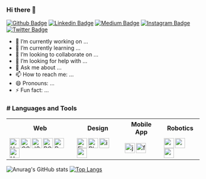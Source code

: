 ### Hi there 👋


[![Github Badge](https://img.shields.io/badge/-Github-757575?style=flat-quare&labelColor=757575&logo=Github&logoColor=white&link=link)](https://github.com/mfatihbahce/)
[![Linkedin Badge](https://img.shields.io/badge/-Linkedin-757575?style=flat-quare&labelColor=757575&logo=Linkedin&logoColor=white&link=link)](https://www.linkedin.com/in/mfatihbahce/)
[![Medium Badge](https://img.shields.io/badge/-Medium-757575?style=flat-quare&labelColor=757575&logo=Medium&logoColor=white&link=link)](https://medium.com/@fathbahce)
[![Instagram Badge](https://img.shields.io/badge/-instagram-757575?style=flat-quare&labelColor=757575&logo=instagram&logoColor=white&link=link)](https://www.instagram.com/fatihbahce_/)
[![Twitter Badge](https://img.shields.io/badge/-Twitter-757575?style=flat-quare&labelColor=757575&logo=Twitter&logoColor=white&link=link)](https://twitter.com/fatihhbahce)

- 🔭 I’m currently working on ...
- 🌱 I’m currently learning ...
- 👯 I’m looking to collaborate on ...
- 🤔 I’m looking for help with ...
- 💬 Ask me about ...
- 📫 How to reach me: ...
- 😄 Pronouns: ...
- ⚡ Fun fact: ...

<h3># Languages and Tools</h3>

<!DOCTYPE html>
<html>
<head>
</head>
<body>

<table>
  <tr>
    <th>Web</th>
    <th>Design</th>
    <th>Mobile App</th>
    <th>Robotics</th>
  </tr>
  <tr>
    <td>
    <a href="#" rel="nofollow"><img align="left" alt="HTML5" width="26px" src="https://img.icons8.com/color/256/html-5.png" style="max-width: 100%;"></a>
    <a href="#" rel="nofollow"><img align="left" alt="CSS" width="26px" src="https://img.icons8.com/color/256/css3.png" style="max-width: 100%;"></a>
    <a href="#" rel="nofollow"><img align="left" alt="JS" width="26px" src="https://img.icons8.com/color/256/javascript.png" style="max-width: 100%;"></a>
    <a href="#" rel="nofollow"><img align="left" alt="BS" width="26px" src="https://img.icons8.com/color/256/bootstrap.png" style="max-width: 100%;"></a>
    <a href="#" rel="nofollow"><img align="left" alt="PHP" width="26px" src="https://img.icons8.com/glyph-neue/256/php.png" style="max-width: 100%;"></a>
    <a href="#" rel="nofollow"><img align="left" alt="HTML5" width="26px" src="https://img.icons8.com/fluency/256/laravel.png" style="max-width: 100%;"></a>
    </td>
    <td>
    <a href="#" rel="nofollow"><img align="left" alt="Figma" width="26px" src="https://img.icons8.com/fluency/256/figma.png" style="max-width: 100%;"></a>
    <a href="#" rel="nofollow"><img align="left" alt="Photshp" width="26px" src="https://img.icons8.com/fluency/256/adobe-photoshop.png" style="max-width: 100%;"></a>
    <a href="#" rel="nofollow"><img align="left" alt="illstrtr" width="26px" src="https://img.icons8.com/color/256/adobe-illustrator.png" style="max-width: 100%;"></a>
    <a href="#" rel="nofollow"><img align="left" alt="canva" width="26px" src="https://img.icons8.com/fluency/256/canva.png" style="max-width: 100%;"></a>
    </td>
    <td>
    <a href="#" rel="nofollow"><img align="left" alt="java" width="26px" src="https://img.icons8.com/color/256/java-coffee-cup-logo.png" style="max-width: 100%;"></a>
    <a href="#" rel="nofollow"><img align="left" alt="flutter" width="26px" src="https://img.icons8.com/fluency/256/flutter.png" style="max-width: 100%;"></a>
    </td>
    <td>
    <a href="#" rel="nofollow"><img align="left" alt="arduino" width="26px" src="https://img.icons8.com/fluency/256/arduino.png" style="max-width: 100%;"></a>
    <a href="#" rel="nofollow"><img align="left" alt="raspberry" width="26px" src="https://img.icons8.com/color/256/raspberry-pi.png" style="max-width: 100%;"></a>
    <a href="#" rel="nofollow"><img align="left" alt="raspberry" width="26px" src="https://img.icons8.com/color/256/python.png" style="max-width: 100%;"></a>
    </td>
  </tr>
</table>

</body>
</html>

![Anurag's GitHub stats](https://github-readme-stats.vercel.app/api?username=mfatihbahce&show_icons=true&theme=transparent)
[![Top Langs](https://github-readme-stats.vercel.app/api/top-langs/?username=mfatihbahce&layout=compact)](#)

